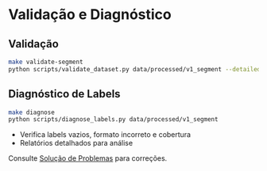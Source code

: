# Validação e Diagnóstico

## Validação

```bash
make validate-segment
python scripts/validate_dataset.py data/processed/v1_segment --detailed
```

## Diagnóstico de Labels

```bash
make diagnose
python scripts/diagnose_labels.py data/processed/v1_segment
```

- Verifica labels vazios, formato incorreto e cobertura
- Relatórios detalhados para análise

Consulte [Solução de Problemas](./SOLUCAO_PROBLEMAS.md) para correções.

